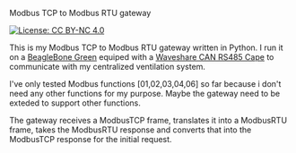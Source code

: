 Modbus TCP to Modbus RTU gateway

[![License: CC BY-NC 4.0](https://img.shields.io/badge/License-CC%20BY--NC%204.0-lightgrey.svg)](http://creativecommons.org/licenses/by-nc/4.0/)  

This is my Modbus TCP to Modbus RTU gateway written in Python.
I run it on a [BeagleBone Green](http://beagleboard.org/Green) equiped with a [Waveshare CAN RS485 Cape](www.waveshare.com/wiki/RS485_CAN_CAPE) to communicate with my centralized ventilation system.

I've only tested Modbus functions [01,02,03,04,06] so far because i don't need any other functions for my purpose.
Maybe the gateway need to be exteded to support other functions.

The gateway receives a ModbusTCP frame, translates it into a ModbusRTU frame, takes the ModbusRTU response and converts that into the ModbusTCP response for the initial request.
